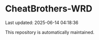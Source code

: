 # CheatBrothers-WRD

Last updated: 2025-06-14 04:18:36

This repository is automatically maintained.
